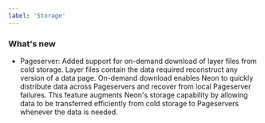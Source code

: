 ```yaml
---
label: 'Storage'
---
```


### What's new

- Pageserver: Added support for on-demand download of layer files from cold storage. Layer files contain the data required reconstruct any version of a data page. On-demand download enables Neon to quickly distribute data across Pageservers and recover from  local Pageserver failures. This feature augments Neon's storage capability by allowing data to be transferred efficiently from cold storage to Pageservers whenever the data is needed.